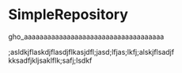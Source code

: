 # SimpleRepository

gho_aaaaaaaaaaaaaaaaaaaaaaaaaaaaaaaaaaaa

;asldkjflaskdjflasdjflkasjdfl;jasd;lfjas;lkfj;alskjflsadjf
kksadfjkljsaklflk;safj;lsdkf
